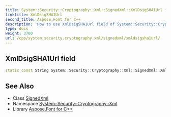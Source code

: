 ```yaml
---
title: System::Security::Cryptography::Xml::SignedXml::XmlDsigSHA1Url field
linktitle: XmlDsigSHA1Url
second_title: Aspose.Font for C++
description: 'How to use XmlDsigSHA1Url field of System::Security::Cryptography::Xml::SignedXml class in C++.'
type: docs
weight: 3700
url: /cpp/system.security.cryptography.xml/signedxml/xmldsigsha1url/
---
```

## XmlDsigSHA1Url field




```cpp
static const String System::Security::Cryptography::Xml::SignedXml::XmlDsigSHA1Url
```

## See Also

* Class [SignedXml](../)
* Namespace [System::Security::Cryptography::Xml](../../)
* Library [Aspose.Font for C++](../../../)
